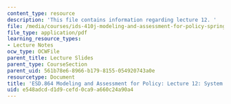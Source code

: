 ```yaml
---
content_type: resource
description: 'This file contains information regarding lecture 12. '
file: /media/courses/ids-410j-modeling-and-assessment-for-policy-spring-2013/e548adcdd1d9cefd0ca9a660c24a90a4_MITESD_864S13_lecture12.pdf
file_type: application/pdf
learning_resource_types:
- Lecture Notes
ocw_type: OCWFile
parent_title: Lecture Slides
parent_type: CourseSection
parent_uid: 561b78e6-8966-b179-8155-054920743a0e
resourcetype: Document
title: 'ESD.864 Modeling and Assessment for Policy: Lecture 12: System Modeling'
uid: e548adcd-d1d9-cefd-0ca9-a660c24a90a4
---
```

